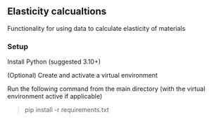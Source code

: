 ## Elasticity calcualtions

Functionality for using data to calculate elasticity of materials

### Setup

Install Python (suggested 3.10+)

(Optional) Create and activate a virtual environment

Run the following command from the main directory (with the virtual environment active if applicable)
> pip install -r requirements.txt